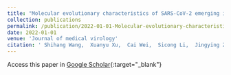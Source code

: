 ```yaml
---
title: "Molecular evolutionary characteristics of SARS-CoV-2 emerging in the United States"
collection: publications
permalink: /publication/2022-01-01-Molecular-evolutionary-characteristics-of-SARS-CoV-2-emerging-in-the-United-States
date: 2022-01-01
venue: 'Journal of medical virology'
citation: ' Shihang Wang,  Xuanyu Xu,  Cai Wei,  Sicong Li,  Jingying Zhao,  Yin Zheng,  Xiaoyu Liu,  Xiaomin Zeng,  Wenliang Yuan,  Sihua Peng, &quot;Molecular evolutionary characteristics of SARS-CoV-2 emerging in the United States.&quot; Journal of medical virology, 2022.'
---
```

Access this paper in [Google Scholar](https://scholar.google.com/scholar?q=Molecular+evolutionary+characteristics+of+SARS+CoV+2+emerging+in+the+United+States){:target="_blank"}